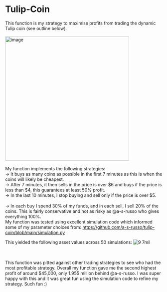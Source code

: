 # Tulip-Coin

This function is my strategy to maximise profits from trading the dynamic Tulip coin (see outline below). <br> <br>
<img width="397" alt="image" src="https://github.com/user-attachments/assets/a74e69dc-a591-4a0c-bd4f-3dd0dea1bf67">
<br>
<br>
My function implements the following strategies:
<br> -> It buys as many coins as possible in the first 7 minutes as this is when the coins will likely be cheapest. 
<br> -> After 7 minutes, it then sells in the price is over $6 and buys if the price is less than $4, this guarantees at least 50% profit. 
<br> -> In the last 10 minutes, I stop buying and sell only if the price is over $5.  
<br> -> In each buy I spend 30% of my funds, and in each sell, I sell 20% of the coins. This is fairly conservative and not as risky as @a-s-russo who gives everything 100%.
<br> My function was tested using excellent simulation code which informed some of my parameter choices from: https://github.com/a-s-russo/tulip-coin/blob/main/simulation.py

This yielded the following asset values across 50 simulations:
![9 7mil](https://github.com/user-attachments/assets/0b1a0a81-1bda-4a1b-bba3-e94f53daf778)

<br> <br>
This function was pitted against other trading strategies to see who had the most profitable strategy. Overall my function gave me the second highest profit of around $45,000, only 1.955 million behind @a-s-russo. I was super happy with this and it was great fun using the simulation code to refine my strategy. Such fun :) 





